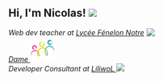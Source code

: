 <h2> Hi, I'm Nicolas! <img src="https://avatars.githubusercontent.com/u/1199051?v=4" width="50"></h2>

<img align='right' src="https://avatars.githubusercontent.com/u/1199051?v=4" width="230">

<p><em>Web dev teacher at <a href="https://fenelon-notredame.com">Lycée Fénelon Notre Dame    <img src="https://github.com/LiliwoL/LiliwoL/blob/main/fenelon.png?raw=true" width="50"></a></br>Developer Consultant at <a href="https://www.liliwol.fr">LiliwoL   <img src="https://www.root-me.org/IMG/logo/auton697507.png?1674410558" width="50"></a> 
</em></p>


